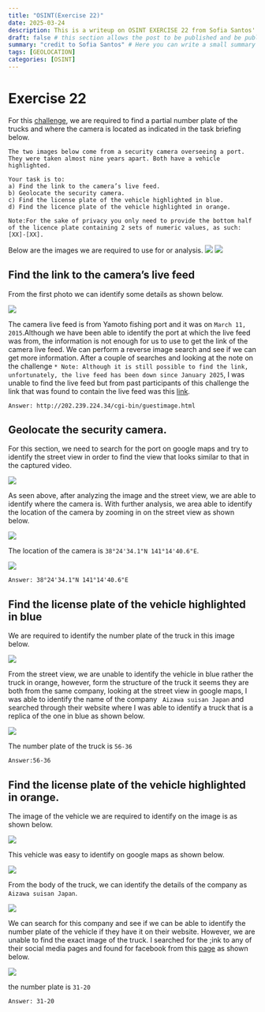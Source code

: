```yaml
---
title: "OSINT(Exercise 22)"
date: 2025-03-24
description: This is a writeup on OSINT EXERCISE 22 from Sofia Santos' OSINT analysis and exercises.
draft: false # this section allows the post to be published and be public, is it is set to true the post will not be published.
summary: "credit to Sofia Santos" # Here you can write a small summary of the post if needed
tags: [GEOLOCATION]
categories: [OSINT]
---
```

# Exercise 22
For this [challenge](https://gralhix.com/list-of-osint-exercises/osint-exercise-022/), we are required to find a partial number plate of the trucks and where the camera is located as indicated in the task briefing below.
```
The two images below come from a security camera overseeing a port. They were taken almost nine years apart. Both have a vehicle highlighted.

Your task is to:  
a) Find the link to the camera’s live feed.
b) Geolocate the security camera.  
c) Find the license plate of the vehicle highlighted in blue.  
d) Find the licence plate of the vehicle highlighted in orange.

Note:For the sake of privacy you only need to provide the bottom half of the licence plate containing 2 sets of numeric values, as such: [XX]-[XX].
```
Below are the images we are required to use for or analysis.
![](osintexercise022-a.png)
![](osintexercise022-b.png)

## Find the link to the camera’s live feed
From the first photo we can identify some details as shown below.

![](Pasted%20image%2020250324121423.png)

The camera live feed is from Yamoto fishing port and it was on `March 11, 2015`.Although we have been able to identify the port at which the live feed was from, the information is not enough for us to use to get the link of the camera live feed. We can perform a reverse image search and see if we can get more information. After a couple of searches and looking at the note on the challenge `* Note: Although it is still possible to find the link, unfortunately, the live feed has been down since January 2025`, I was unable to find the live feed but from past participants of this challenge the link that was found to contain the live feed was this [link](http://202.239.224.34/cgi-bin/guestimage.html).

`Answer: http://202.239.224.34/cgi-bin/guestimage.html`

## Geolocate the security camera.
For this section, we need to search for the port on google maps and try to identify the street view in order to find the view that looks similar to that in the captured video.

![](Pasted%20image%2020250324124819.png)

As seen above, after analyzing the image and the street view, we are able to identify where the camera is. With further analysis, we area able to identify the location of the camera by zooming in on the street view as shown below.

![](Pasted%20image%2020250324125028.png)

The location of the camera is `38°24'34.1"N 141°14'40.6"E`.

![](Pasted%20image%2020250324125543.png)

`Answer: 38°24'34.1"N 141°14'40.6"E`

## Find the license plate of the vehicle highlighted in blue
We are required to identify the number plate of the truck in this image below.

![](osintexercise022-a%201.png)

From the street view, we are unable to identify the vehicle in blue rather the truck in orange, however, form the structure of the truck it seems they are both from the same company, looking at the street view in google maps, I was able to identify the name of the company ` Aizawa suisan Japan` and searched through their website where I was able to identify a truck that is a replica of the one in blue as shown below.

![](Pasted%20image%2020250324132737.png)

The number plate of the truck is `56-36`

`Answer:56-36`

## Find the license plate of the vehicle highlighted in orange.
The image of the vehicle we are required to identify on the image is as shown below.

![](osintexercise022-b%201.png)

This vehicle was easy to identify on google maps as shown below.

![](Pasted%20image%2020250324130808.png)

From the body of the truck, we can identify the details of the company as `Aizawa suisan Japan`.

![](Pasted%20image%2020250324131110.png)

We can search for this company and see if we can be able to identify the number plate of the vehicle if they have it on their website. However, we are unable to find the exact image of the truck. I searched for the ;ink to any of their social media pages and found for facebook from this [page](https://en.machindo-higamatsu.com/aizawa-suisan)  as shown below.

![](Pasted%20image%2020250324133703.png)

the number plate is `31-20`

`Answer: 31-20`

